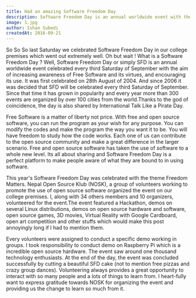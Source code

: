 ```yaml
---
title: Had an amazing Software Freedom Day
description: Software Freedom Day is an annual worldwide event with the aim of increasing awareness of Free Software and its virtues
image: 1.jpg
author: Ishan Subedi
createdAt: 2016-09-21
---
```


So So So last Saturday we celebrated Software Freedom Day in our college premises which went out extremely well. Oh but wait ! What is a Software Freedom Day ? Well, Software Freedom Day or simply SFD is an annual worldwide event celebrated every third Saturday of September with the aim of increasing awareness of Free Software and its virtues, and encouraging its use. It was first celebrated on 28th August of 2004. And since 2006 it was decided that SFD will be celebrated every third Saturday of September. Since that time it has grown in popularity and every year more than 300 events are organized by over 100 cities from the world.Thanks to the god of coincidence, the day is also shared by International Talk Like a Pirate Day.

Free Software is a matter of liberty not price. With free and open source software, you can run the program as your wish for any purpose. You can modify the codes and make the program the way you want it to be. You will have freedom to study how the code works. Each one of us can contribute to the open source community and make a great difference in the larger scenario. Free and open source software has taken the use of software to a whole new level. Its all about sharing and Software Freedom Day is a perfect platform to make people aware of what they are bound to in using software.

This year's Software Freedom Day was celebrated with the theme Freedom Matters. Nepal Open Source Klub (NOSK), a group of volunteers working to promote the use of open source software organized the event on our college premises. I, along with 34 others members and 10 organizers, volunteered for the event.The event featured a Hackathon, demos on several Linux distributions, demos on open source hardware and software, open source games, 3D movies, Virtual Reality with Google Cardboard, open art competition and other stuffs which would make this post annoyingly long if I had to mention them.

Every volunteers were assigned to conduct a specific demo working in groups. I took responsibility to conduct demo on Raspberry Pi which is a incredible open source hardware. The event saw around one thousand technology enthusiasts. At the end of the day, the event was concluded successfully by cutting a beautiful SFD cake (not to mention free pizzas and crazy group dances). Volunteering always provides a great opportunity to interact with so many people and a lots of things to learn from. I heart-fully want to express gratitude towards NOSK for organizing the event and providing us the change to learn so much from it.

